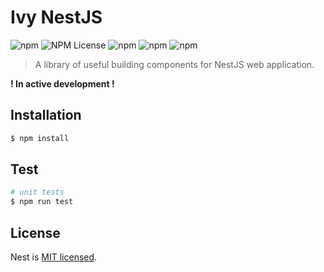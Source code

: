 # Ivy NestJS

![npm](https://img.shields.io/npm/v/ivy-nestjs)
![NPM License](https://img.shields.io/npm/l/ivy-nestjs)
![npm](https://img.shields.io/npm/dw/ivy-nestjs)
![npm](https://img.shields.io/badge/build-passing-brightgreen)
![npm](https://img.shields.io/badge/coverage-0%25-red)

> A library of useful building components for NestJS web application.

**! In active development !**

## Installation

```bash
$ npm install
```

## Test

```bash
# unit tests
$ npm run test
```

## License

Nest is [MIT licensed](LICENSE).
